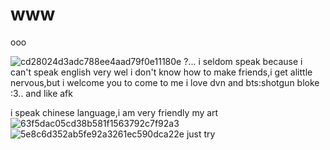 # www
ooo

![cd28024d3adc788ee4aad79f0e11180e](https://github.com/user-attachments/assets/67afebd2-28a5-432f-b519-e998f5c841f0)
?...
i seldom speak because i can't speak english very wel
i don't know how to make friends,i get alittle nervous,but i welcome you to come to me
i love dvn and bts:shotgun bloke
:3..
and like afk

i speak chinese language,i am very friendly
 my art
 ![63f5dac05cd38b581f1563792c7f92a3](https://github.com/user-attachments/assets/65c5021a-a538-4e33-9be4-a582a0707dd3)
 ![5e8c6d352ab5fe92a3261ec590dca22e](https://github.com/user-attachments/assets/be10ffdf-25d6-49b9-9139-9c1ed0f1cd1c)
just try
